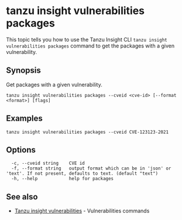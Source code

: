 # tanzu insight vulnerabilities packages

This topic tells you how to use the Tanzu Insight CLI 
`tanzu insight vulnerabilities packages` command to get the packages with a given vulnerability.

## <a id='synopsis'></a>Synopsis

Get packages with a given vulnerability.

```console
tanzu insight vulnerabilities packages --cveid <cve-id> [--format <format>] [flags]
```

## <a id='examples'></a>Examples

```console
tanzu insight vulnerabilities packages --cveid CVE-123123-2021
```

## <a id='options'></a>Options

```console
  -c, --cveid string    CVE id
  -f, --format string   output format which can be in 'json' or 'text'. If not present, defaults to text. (default "text")
  -h, --help            help for packages
```

## <a id='see-also'></a>See also

* [Tanzu insight vulnerabilities](insight-vulnerabilities.md)	 - Vulnerabilities commands
